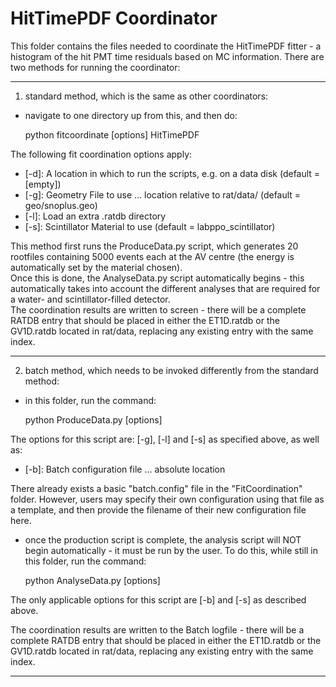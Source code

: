 # HitTimePDF Coordinator
This folder contains the files needed to coordinate the HitTimePDF fitter - a histogram of the hit PMT time residuals based on MC information.
There are two methods for running the coordinator:

-------------------------

1) standard method, which is the same as other coordinators:
- navigate to one directory up from this, and then do:

    python fitcoordinate [options] HitTimePDF

The following fit coordination options apply:
- [-d]: A location in which to run the scripts, e.g. on a data disk (default = [empty])
- [-g]: Geometry File to use ... location relative to rat/data/ (default = geo/snoplus.geo)
- [-l]: Load an extra .ratdb directory
- [-s]: Scintillator Material to use (default = labppo_scintillator)

This method first runs the ProduceData.py script, which generates 20 rootfiles containing 5000 events each at the AV centre (the energy is automatically set by the material chosen).  
Once this is done, the AnalyseData.py script automatically begins - this automatically takes into account the different analyses that are required for a water- and scintillator-filled detector.  
The coordination results are written to screen - there will be a complete RATDB entry that should be placed in either the ET1D.ratdb or the GV1D.ratdb located in rat/data, replacing any existing entry with the same index.  

-------------------------

2) batch method, which needs to be invoked differently from the standard method:
- in this folder, run the command:

    python ProduceData.py [options]

The options for this script are: [-g], [-l] and [-s] as specified above, as well as:
- [-b]: Batch configuration file ... absolute location

There already exists a basic "batch.config" file in the "FitCoordination" folder.  However, users may specify their own configuration using that file as a template, and then provide the filename of their new configuration file here.  

- once the production script is complete, the analysis script will NOT begin automatically - it must be run by the user.  To do this, while still in this folder, run the command:

    python AnalyseData.py [options]

The only applicable options for this script are [-b] and [-s] as described above.

The coordination results are written to the Batch logfile - there will be a complete RATDB entry that should be placed in either the ET1D.ratdb or the GV1D.ratdb located in rat/data, replacing any existing entry with the same index.  

-------------------------

